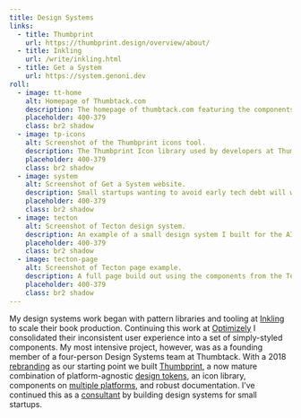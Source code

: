 ```yaml
---
title: Design Systems
links:
  - title: Thumbprint
    url: https://thumbprint.design/overview/about/
  - title: Inkling
    url: /write/inkling.html
  - title: Get a System
    url: https://system.genoni.dev
roll:
  - image: tt-home
    alt: Homepage of Thumbtack.com
    description: The homepage of thumbtack.com featuring the components, icons, and Atomic CSS library of the Thumbprint design system.
    placeholder: 400-379
    class: br2 shadow
  - image: tp-icons
    alt: Screenshot of the Thumbprint icons tool.
    description: The Thumbprint Icon library used by developers at Thumbtack. I redesigned and rebuilt the UI to improve the experience of finding icons.
    placeholder: 400-379
    class: br2 shadow
  - image: system
    alt: Screenshot of Get a System website.
    description: Small startups wanting to avoid early tech debt will work with me to build out a design system.
    placeholder: 400-379
    class: br2 shadow
  - image: tecton
    alt: Screenshot of Tecton design system.
    description: An example of a small design system I built for the AI startup Tecton. This included the components, the documentation engine, and the design of the documentation.
    placeholder: 400-379
    class: br2 shadow
  - image: tecton-page
    alt: Screenshot of Tecton page example.
    description: A full page build out using the components from the Tecton design system.
    placeholder: 400-379
    class: br2 shadow
---
```


My design systems work began with pattern libraries and tooling at [Inkling](write/inkling.html) to scale their book production. Continuing this work at [Optimizely](https://www.atomeye.com/writing/building-ui-library.html) I consolidated their inconsistent user experience into a set of simply-styled components. My most intensive project, however, was as a founding member of a four-person Design Systems team at Thumbtack. With a 2018 [rebranding](https://thumbtack.com/brand/) as our starting point we built [Thumbprint](https://thumbprint.design), a now mature combination of platform-agnostic [design tokens](https://thumbprint.design/tokens/scss/), an icon library, components on [multiple platforms](https://thumbprint.design/components/overview/), and robust documentation. I’ve continued this as a [consultant](https://system.genoni.dev/) by building design systems for small startups.
